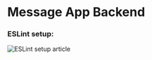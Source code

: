 # Message App Backend

### ESLint setup:

![ESLint setup article](https://medium.com/@sindhujad6/setting-up-eslint-and-prettier-in-a-node-js-project-f2577ee2126f)
